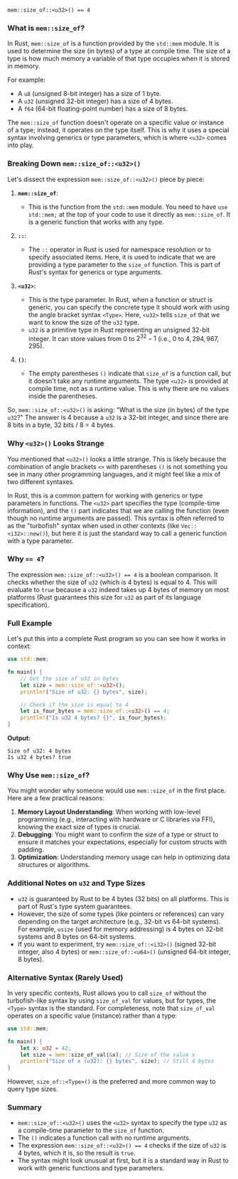 `mem::size_of::<u32>() == 4` 

### What is `mem::size_of`?
In Rust, `mem::size_of` is a function provided by the `std::mem` module. It is used to determine the size (in bytes) of a type at compile time. The size of a type is how much memory a variable of that type occupies when it is stored in memory.

For example:
- A `u8` (unsigned 8-bit integer) has a size of 1 byte.
- A `u32` (unsigned 32-bit integer) has a size of 4 bytes.
- A `f64` (64-bit floating-point number) has a size of 8 bytes.

The `mem::size_of` function doesn't operate on a specific value or instance of a type; instead, it operates on the type itself. This is why it uses a special syntax involving generics or type parameters, which is where `<u32>` comes into play.

### Breaking Down `mem::size_of::<u32>()`
Let's dissect the expression `mem::size_of::<u32>()` piece by piece:

1. **`mem::size_of`**:
   - This is the function from the `std::mem` module. You need to have `use std::mem;` at the top of your code to use it directly as `mem::size_of`. It is a generic function that works with any type.

2. **`::`**:
   - The `::` operator in Rust is used for namespace resolution or to specify associated items. Here, it is used to indicate that we are providing a type parameter to the `size_of` function. This is part of Rust's syntax for generics or type arguments.

3. **`<u32>`**:
   - This is the type parameter. In Rust, when a function or struct is generic, you can specify the concrete type it should work with using the angle bracket syntax `<Type>`. Here, `<u32>` tells `size_of` that we want to know the size of the `u32` type.
   - `u32` is a primitive type in Rust representing an unsigned 32-bit integer. It can store values from $0$ to $2^{32}-1$ (i.e., $0$ to $4,294,967,295$).

4. **`()`**:
   - The empty parentheses `()` indicate that `size_of` is a function call, but it doesn't take any runtime arguments. The type `<u32>` is provided at compile time, not as a runtime value. This is why there are no values inside the parentheses.

So, `mem::size_of::<u32>()` is asking: "What is the size (in bytes) of the type `u32`?" The answer is $4$ because a `u32` is a 32-bit integer, and since there are 8 bits in a byte, 32 bits / 8 = 4 bytes.

### Why `<u32>()` Looks Strange
You mentioned that `<u32>()` looks a little strange. This is likely because the combination of angle brackets `<>` with parentheses `()` is not something you see in many other programming languages, and it might feel like a mix of two different syntaxes.

In Rust, this is a common pattern for working with generics or type parameters in functions. The `<u32>` part specifies the type (compile-time information), and the `()` part indicates that we are calling the function (even though no runtime arguments are passed). This syntax is often referred to as the "turbofish" syntax when used in other contexts (like `Vec::<i32>::new()`), but here it is just the standard way to call a generic function with a type parameter.

### Why `== 4`?
The expression `mem::size_of::<u32>() == 4` is a boolean comparison. It checks whether the size of `u32` (which is 4 bytes) is equal to 4. This will evaluate to `true` because a `u32` indeed takes up 4 bytes of memory on most platforms (Rust guarantees this size for `u32` as part of its language specification).

### Full Example
Let's put this into a complete Rust program so you can see how it works in context:

```rust
use std::mem;

fn main() {
    // Get the size of u32 in bytes
    let size = mem::size_of::<u32>();
    println!("Size of u32: {} bytes", size);

    // Check if the size is equal to 4
    let is_four_bytes = mem::size_of::<u32>() == 4;
    println!("Is u32 4 bytes? {}", is_four_bytes);
}
```

**Output:**
```
Size of u32: 4 bytes
Is u32 4 bytes? true
```

### Why Use `mem::size_of`?
You might wonder why someone would use `mem::size_of` in the first place. Here are a few practical reasons:
1. **Memory Layout Understanding**: When working with low-level programming (e.g., interacting with hardware or C libraries via FFI), knowing the exact size of types is crucial.
2. **Debugging**: You might want to confirm the size of a type or struct to ensure it matches your expectations, especially for custom structs with padding.
3. **Optimization**: Understanding memory usage can help in optimizing data structures or algorithms.

### Additional Notes on `u32` and Type Sizes
- `u32` is guaranteed by Rust to be 4 bytes (32 bits) on all platforms. This is part of Rust's type system guarantees.
- However, the size of some types (like pointers or references) can vary depending on the target architecture (e.g., 32-bit vs 64-bit systems). For example, `usize` (used for memory addressing) is 4 bytes on 32-bit systems and 8 bytes on 64-bit systems.
- If you want to experiment, try `mem::size_of::<i32>()` (signed 32-bit integer, also 4 bytes) or `mem::size_of::<u64>()` (unsigned 64-bit integer, 8 bytes).

### Alternative Syntax (Rarely Used)
In very specific contexts, Rust allows you to call `size_of` without the turbofish-like syntax by using `size_of_val` for values, but for types, the `<Type>` syntax is the standard. For completeness, note that `size_of_val` operates on a specific value (instance) rather than a type:

```rust
use std::mem;

fn main() {
    let x: u32 = 42;
    let size = mem::size_of_val(&x); // Size of the value x
    println!("Size of x (u32): {} bytes", size); // Still 4 bytes
}
```

However, `size_of::<Type>()` is the preferred and more common way to query type sizes.

### Summary
- `mem::size_of::<u32>()` uses the `<u32>` syntax to specify the type `u32` as a compile-time parameter to the `size_of` function.
- The `()` indicates a function call with no runtime arguments.
- The expression `mem::size_of::<u32>() == 4` checks if the size of `u32` is 4 bytes, which it is, so the result is `true`.
- The syntax might look unusual at first, but it is a standard way in Rust to work with generic functions and type parameters.






